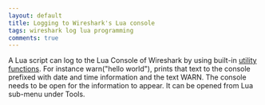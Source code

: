 ```yaml
---
layout: default
title: Logging to Wireshark's Lua console
tags: wireshark log lua programming
comments: true
---
```


A Lua script can log to the Lua Console of Wireshark by using built-in [utility functions](http://wiki.wireshark.org/LuaAPI/Utils). For instance warn("hello world"), prints that text to the console prefixed with date and time information and the text WARN. The console needs to be open for the information to appear. It can be opened from Lua sub-menu under Tools.
